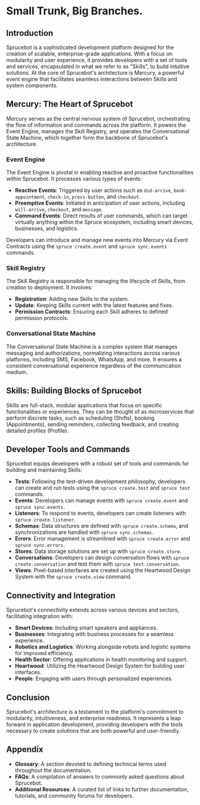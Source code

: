 # Small Trunk, Big Branches.

## Introduction

Sprucebot is a sophisticated development platform designed for the creation of scalable, enterprise-grade applications. With a focus on modularity and user experience, it provides developers with a set of tools and services, encapsulated in what we refer to as "Skills", to build intuitive solutions. At the core of Sprucebot's architecture is Mercury, a powerful event engine that facilitates seamless interactions between Skills and system components.

## Mercury: The Heart of Sprucebot

Mercury serves as the central nervous system of Sprucebot, orchestrating the flow of information and commands across the platform. It powers the Event Engine, manages the Skill Registry, and operates the Conversational State Machine, which together form the backbone of Sprucebot's architecture.

### Event Engine

The Event Engine is pivotal in enabling reactive and proactive functionalities within Sprucebot. It processes various types of events:

- **Reactive Events**: Triggered by user actions such as `did-arrive`, `book-appointment`, `check-in`, `press-button`, and `checkout`.
- **Preemptive Events**: Initiated in anticipation of user actions, including `will-arrive`, `checkout`, and `message`.
- **Command Events**: Direct results of user commands, which can target virtually anything within the Spruce ecosystem, including smart devices, businesses, and logistics.

Developers can introduce and manage new events into Mercury via Event Contracts using the `spruce create.event` and `spruce sync.events` commands.

### Skill Registry

The Skill Registry is responsible for managing the lifecycle of Skills, from creation to deployment. It involves:

- **Registration**: Adding new Skills to the system.
- **Update**: Keeping Skills current with the latest features and fixes.
- **Permission Contracts**: Ensuring each Skill adheres to defined permission protocols.

### Conversational State Machine

The Conversational State Machine is a complex system that manages messaging and authorizations, normalizing interactions across various platforms, including SMS, Facebook, WhatsApp, and more. It ensures a consistent conversational experience regardless of the communication medium.

## Skills: Building Blocks of Sprucebot 

Skills are full-stack, modular applications that focus on specific functionalities or experiences. They can be thought of as microservices that perform discrete tasks, such as scheduling (Shifts), booking (Appointments), sending reminders, collecting feedback, and creating detailed profiles (Profile).

## Developer Tools and Commands

Sprucebot equips developers with a robust set of tools and commands for building and maintaining Skills:

- **Tests**: Following the test-driven development philosophy, developers can create and run tests using the `spruce create.test` and `spruce test` commands.
- **Events**: Developers can manage events with `spruce create.event` and `spruce sync.events`.
- **Listeners**: To respond to events, developers can create listeners with `spruce create.listener`.
- **Schemas**: Data structures are defined with `spruce create.schema`, and synchronizations are handled with `spruce sync.schemas`.
- **Errors**: Error management is streamlined with `spruce create.error` and `spruce sync.errors`.
- **Stores**: Data storage solutions are set up with `spruce create.store`.
- **Conversations**: Developers can design conversation flows with `spruce create.conversation` and test them with `spruce test.conversation`.
- **Views**: Pixel-based interfaces are created using the Heartwood Design System with the `spruce create.view` command.

## Connectivity and Integration

Sprucebot's connectivity extends across various devices and sectors, facilitating integration with:

- **Smart Devices**: Including smart speakers and appliances.
- **Businesses**: Integrating with business processes for a seamless experience.
- **Robotics and Logistics**: Working alongside robots and logistic systems for improved efficiency.
- **Health Sector**: Offering applications in health monitoring and support.
- **Heartwood**: Utilizing the Heartwood Design System for building user interfaces.
- **People**: Engaging with users through personalized experiences.

## Conclusion

Sprucebot's architecture is a testament to the platform's commitment to modularity, intuitiveness, and enterprise readiness. It represents a leap forward in application development, providing developers with the tools necessary to create solutions that are both powerful and user-friendly.

## Appendix

- **Glossary**: A section devoted to defining technical terms used throughout the documentation.
- **FAQs**: A compilation of answers to commonly asked questions about Sprucebot.
- **Additional Resources**: A curated list of links to further documentation, tutorials, and community forums for developers.

